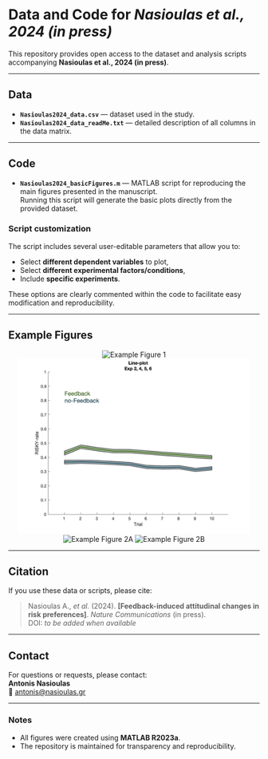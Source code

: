 # Data and Code for *Nasioulas et al., 2024 (in press)*

This repository provides open access to the dataset and analysis scripts accompanying **Nasioulas et al., 2024 (in press)**.

---

## Data

- **`Nasioulas2024_data.csv`** — dataset used in the study.  
- **`Nasioulas2024_data_readMe.txt`** — detailed description of all columns in the data matrix.

---

## Code

- **`Nasioulas2024_basicFigures.m`** — MATLAB script for reproducing the main figures presented in the manuscript.  
  Running this script will generate the basic plots directly from the provided dataset.

### Script customization
The script includes several user-editable parameters that allow you to:
- Select **different dependent variables** to plot,  
- Select **different experimental factors/conditions**,  
- Include **specific experiments**.

These options are clearly commented within the code to facilitate easy modification and reproducibility.

---

## Example Figures

<p align="center">
  <img src="https://github.com/hrl-team/riskyDecisionMakingFeedback/blob/main/Figure1__example1.jpg?raw=true" alt="Example Figure 1" height="350">
  <img src="https://github.com/anasioulas/riskyDecisionMakingFeedback/blob/main/Figure3__example1.jpg?raw=true" alt="Example Figure 3" height="350">
  <img src="https://github.com/hrl-team/riskyDecisionMakingFeedback/blob/main/Figure2__example1.jpg?raw=true" alt="Example Figure 2A" height="350">
  <img src="https://github.com/hrl-team/riskyDecisionMakingFeedback/blob/main/Figure2__example2.jpg?raw=true" alt="Example Figure 2B" height="350">
</p>

---

## Citation

If you use these data or scripts, please cite:

> Nasioulas A., *et al.* (2024). **[Feedback-induced attitudinal changes in risk preferences]**. *Nature Communications* (in press).  
> DOI: *to be added when available*


---

## Contact

For questions or requests, please contact:  
**Antonis Nasioulas**  
📧 [antonis@nasioulas.gr](mailto:antonis@nasioulas.gr)

---

### Notes
- All figures were created using **MATLAB R2023a**.  
- The repository is maintained for transparency and reproducibility.
